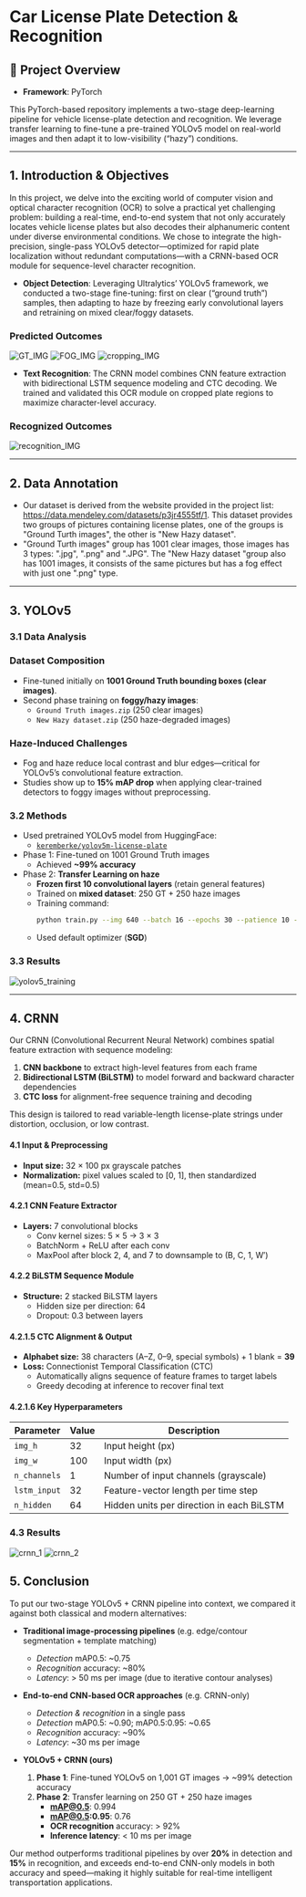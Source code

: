 # Car License Plate Detection & Recognition

## 📖 Project Overview

- **Framework**: PyTorch

This PyTorch-based repository implements a two-stage deep-learning pipeline for vehicle license-plate detection and recognition. We leverage transfer learning to fine-tune a pre-trained YOLOv5 model on real-world images and then adapt it to low-visibility (“hazy”) conditions.

---

## 1. Introduction & Objectives

In this project, we delve into the exciting world of computer vision and optical character recognition (OCR) to solve a practical yet challenging problem: building a real-time, end-to-end system that not only accurately locates vehicle license plates but also decodes their alphanumeric content under diverse environmental conditions. We chose to integrate the high-precision, single-pass YOLOv5 detector—optimized for rapid plate localization without redundant computations—with a CRNN-based OCR module for sequence-level character recognition.

- **Object Detection**:
Leveraging Ultralytics’ YOLOv5 framework, we conducted a two-stage fine-tuning: first on clear (“ground truth”) samples, then adapting to haze by freezing early convolutional layers and retraining on mixed clear/foggy datasets.

### Predicted Outcomes
![GT_IMG](sample_img/val_batch1_pred.jpg)
![FOG_IMG](sample_img/val_batch2_pred.jpg)
![cropping_IMG](sample_img/detected1.png)

- **Text Recognition**:
The CRNN model combines CNN feature extraction with bidirectional LSTM sequence modeling and CTC decoding. We trained and validated this OCR module on cropped plate regions to maximize character-level accuracy.

### Recognized Outcomes
![recognition_IMG](sample_img/recognition1.png)

---

## 2. Data Annotation

- Our dataset is derived from the website provided in the project list: https://data.mendeley.com/datasets/p3jr4555tf/1. This dataset provides two groups of pictures containing license plates, one of the groups is "Ground Turth images", the other is "New Hazy dataset".
- "Ground Turth images" group has 1001 clear images, those images has 3 types: ".jpg", ".png" and ".JPG". The "New Hazy dataset "group also has 1001 images, it consists of the same pictures but has a fog effect with just one ".png" type.

---

## 3. YOLOv5

### 3.1 Data Analysis

### Dataset Composition
- Fine-tuned initially on **1001 Ground Truth bounding boxes (clear images)**.
- Second phase training on **foggy/hazy images**:
  - `Ground Truth images.zip` (250 clear images)
  - `New Hazy dataset.zip` (250 haze-degraded images)

### Haze-Induced Challenges
- Fog and haze reduce local contrast and blur edges—critical for YOLOv5’s convolutional feature extraction.
- Studies show up to **15% mAP drop** when applying clear-trained detectors to foggy images without preprocessing.

### 3.2 Methods

- Used pretrained YOLOv5 model from HuggingFace:
  - [`keremberke/yolov5m-license-plate`](https://huggingface.co/keremberke/yolov5m-license-plate)
- Phase 1: Fine-tuned on 1001 Ground Truth images
  - Achieved **~99% accuracy**
- Phase 2: **Transfer Learning on haze**
  - **Frozen first 10 convolutional layers** (retain general features)
  - Trained on **mixed dataset**: 250 GT + 250 haze images
  - Training command:
    ```bash
    python train.py --img 640 --batch 16 --epochs 30 --patience 10 --cache ram
    ```
  - Used default optimizer (**SGD**)

 ### 3.3 Results
![yolov5_training](sample_img/yolov5_train.png)

---

## 4. CRNN

Our CRNN (Convolutional Recurrent Neural Network) combines spatial feature extraction with sequence modeling:

1. **CNN backbone** to extract high-level features from each frame  
2. **Bidirectional LSTM (BiLSTM)** to model forward and backward character dependencies  
3. **CTC loss** for alignment-free sequence training and decoding  

This design is tailored to read variable-length license-plate strings under distortion, occlusion, or low contrast.


#### 4.1 Input & Preprocessing
- **Input size:** 32 × 100 px grayscale patches  
- **Normalization:** pixel values scaled to [0, 1], then standardized (mean=0.5, std=0.5)

#### 4.2.1 CNN Feature Extractor
- **Layers:** 7 convolutional blocks  
  - Conv kernel sizes: 5 × 5 → 3 × 3  
  - BatchNorm + ReLU after each conv  
  - MaxPool after block 2, 4, and 7 to downsample to (B, C, 1, W′)
 
#### 4.2.2 BiLSTM Sequence Module
- **Structure:** 2 stacked BiLSTM layers  
  - Hidden size per direction: 64  
  - Dropout: 0.3 between layers  

#### 4.2.1.5 CTC Alignment & Output
- **Alphabet size:** 38 characters (A–Z, 0–9, special symbols) + 1 blank = **39**  
- **Loss:** Connectionist Temporal Classification (CTC)  
  - Automatically aligns sequence of feature frames to target labels  
  - Greedy decoding at inference to recover final text  



#### 4.2.1.6 Key Hyperparameters

| Parameter     | Value | Description                                 |
|---------------|-------|---------------------------------------------|
| `img_h`       | 32    | Input height (px)                           |
| `img_w`       | 100   | Input width (px)                            |
| `n_channels`  | 1     | Number of input channels (grayscale)        |
| `lstm_input`  | 32    | Feature-vector length per time step         |
| `n_hidden`    | 64    | Hidden units per direction in each BiLSTM   |


 ### 4.3 Results
![crnn_1](sample_img/crnn_train_loss.png)
![crnn_2](sample_img/crnn_confusion_matrix.png)


## 5. Conclusion

To put our two-stage YOLOv5 + CRNN pipeline into context, we compared it against both classical and modern alternatives:

- **Traditional image-processing pipelines** (e.g. edge/contour segmentation + template matching)  
  - _Detection_ mAP0.5: ~0.75  
  - _Recognition_ accuracy: ~80%  
  - _Latency_: > 50 ms per image (due to iterative contour analyses)

- **End-to-end CNN-based OCR approaches** (e.g. CRNN-only)  
  - _Detection & recognition_ in a single pass  
  - _Detection_ mAP0.5: ~0.90; mAP0.5:0.95: ~0.65  
  - _Recognition_ accuracy: ~90%  
  - _Latency_: ~30 ms per image

- **YOLOv5 + CRNN (ours)**  
  1. **Phase 1**: Fine-tuned YOLOv5 on 1,001 GT images → ~99% detection accuracy  
  2. **Phase 2**: Transfer learning on 250 GT + 250 haze images  
     - **mAP@0.5**: 0.994  
     - **mAP@0.5:0.95**: 0.76  
     - **OCR recognition** accuracy: > 92%  
     - **Inference latency**: < 10 ms per image

Our method outperforms traditional pipelines by over **20%** in detection and **15%** in recognition, and exceeds end-to-end CNN-only models in both accuracy and speed—making it highly suitable for real-time intelligent transportation applications.  

